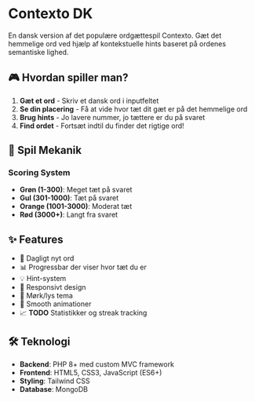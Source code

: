 # Contexto DK

En dansk version af det populære ordgættespil Contexto. Gæt det hemmelige ord ved hjælp af kontekstuelle hints baseret på ordenes semantiske lighed.

## 🎮 Hvordan spiller man?

1. **Gæt et ord** - Skriv et dansk ord i inputfeltet
2. **Se din placering** - Få at vide hvor tæt dit gæt er på det hemmelige ord
3. **Brug hints** - Jo lavere nummer, jo tættere er du på svaret
4. **Find ordet** - Fortsæt indtil du finder det rigtige ord!

## 🎯 Spil Mekanik

### Scoring System
- **Grøn (1-300)**: Meget tæt på svaret
- **Gul (301-1000)**: Tæt på svaret  
- **Orange (1001-3000)**: Moderat tæt
- **Rød (3000+)**: Langt fra svaret

## ✨ Features

- 🎯 Dagligt nyt ord
- 📊 Progressbar der viser hvor tæt du er
- 💡 Hint-system
- 📱 Responsivt design
- 🌙 Mørk/lys tema
- 🎨 Smooth animationer
- 📈 **TODO** Statistikker og streak tracking

## 🛠️ Teknologi

- **Backend**: PHP 8+ med custom MVC framework
- **Frontend**: HTML5, CSS3, JavaScript (ES6+)
- **Styling**: Tailwind CSS
- **Database**: MongoDB
